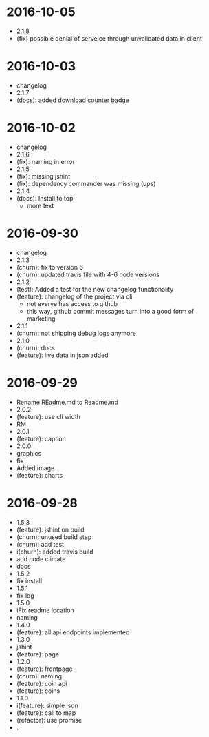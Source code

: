 2016-10-05
==========

  * 2.1.8
  * (fix) possible denial of serveice through unvalidated data in client

2016-10-03
==========

  * changelog
  * 2.1.7
  * (docs): added download counter badge

2016-10-02
==========

  * changelog
  * 2.1.6
  * (fix): naming in error
  * 2.1.5
  * (fix): missing jshint
  * (fix): dependency commander was missing (ups)
  * 2.1.4
  * (docs): Install to top
    * more text

2016-09-30
==========

  * changelog
  * 2.1.3
  * (churn): fix to version 6
  * (churn): updated travis file with 4-6 node versions
  * 2.1.2
  * (test): Added a test for the new changelog functionality
  * (feature): changelog of the project via cli
    * not everye has access to github
    * this way, github commit messages turn into a good form of marketing
  * 2.1.1
  * (churn): not shipping debug logs anymore
  * 2.1.0
  * (churn): docs
  * (feature): live data in json added

2016-09-29
==========

  * Rename REadme.md to Readme.md
  * 2.0.2
  * (feature): use cli width
  * RM
  * 2.0.1
  * (feature): caption
  * 2.0.0
  * graphics
  * fix
  * Added image
  * (feature): charts

2016-09-28
==========

  * 1.5.3
  * (feature): jshint on build
  * (churn): unused build step
  * (churn): add test
  * i(churn): added travis build
  * add code climate
  * docs
  * 1.5.2
  * fix install
  * 1.5.1
  * fix log
  * 1.5.0
  * iFix readme location
  * naming
  * 1.4.0
  * (feature): all api endpoints implemented
  * 1.3.0
  * jshint
  * (feature): page
  * 1.2.0
  * (feature): frontpage
  * (churn): naming
  * (feature): coin api
  * (feature): coins
  * 1.1.0
  * i(feature): simple json
  * (feature): call to map
  * (refactor): use promise
  * .
